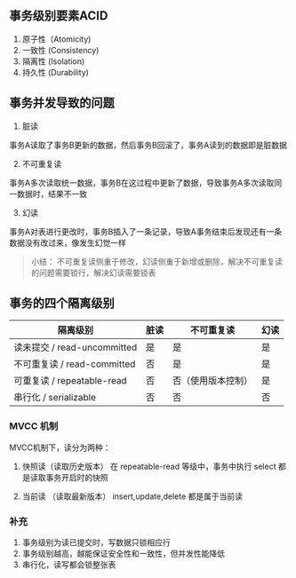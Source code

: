 ## 事务级别要素ACID

1. 原子性（Atomicity)
2. 一致性 (Consistency)
3. 隔离性 (Isolation)
4. 持久性 (Durability)


## 事务并发导致的问题

1. 脏读

事务A读取了事务B更新的数据，然后事务B回滚了，事务A读到的数据即是脏数据

2. 不可重复读

事务A多次读取统一数据，事务B在这过程中更新了数据，导致事务A多次读取同一数据时，结果不一致

3. 幻读

事务A对表进行更改时，事务B插入了一条记录，导致A事务结束后发现还有一条数据没有改过来，像发生幻觉一样

> 小结： 不可重复读侧重于修改，幻读侧重于新增或删除，解决不可重复读的问题需要锁行，解决幻读需要锁表

## 事务的四个隔离级别


| 隔离级别 | 脏读 | 不可重复读 | 幻读 |
| --- | --- | --- | --- |
| 读未提交 / read-uncommitted | 是 | 是 | 是  |
| 不可重复读 / read-committed | 否 | 是 | 是 |
| 可重复读 / repeatable-read | 否 | 否（使用版本控制） | 是 |
| 串行化 / serializable | 否 | 否 | 否  |


### MVCC 机制

MVCC机制下，读分为两种：

1. 快照读（读取历史版本）
在 repeatable-read 等级中，事务中执行 select 都是读取事务开启时的快照

2. 当前读 （读取最新版本）
insert,update,delete 都是属于当前读

### 补充

1. 事务级别为读已提交时，写数据只锁相应行
2. 事务级别越高，越能保证安全性和一致性，但并发性能降低
3. 串行化，读写都会锁整张表
